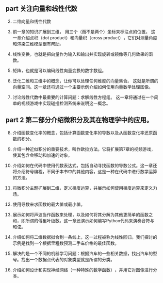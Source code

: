 
## part 关注向量和线性代数
2. 二维向量和线性代数

3. 前一章的知识扩展到三维，
用三个（而不是两个）坐标来标注点的位置。
这一章介绍点积（dot product）和向量积（cross product）​，它们对测量角度和渲染三维模型很有帮助。

4. 线性变换，也就是把向量作为输入和输出并实现旋转或镜像等几何效果的函数。

5. 矩阵，也就是可以编码线性向量变换的数字数组。

6. 泛化二维和三维中的概念，让你可以处理任何维度的向量集合。
这就是所谓的向量空间。这一章还将通过一个主要示例介绍如何使用向量数学处理图像。

7. 讨论线性代数中最重要的计算问题：求解线性方程组。
这一章将通过在一个简单的视频游戏中实现碰撞检测系统来说明这一概念。


## part 2 第二部分介绍微积分及其在物理学中的应用。

8. 介绍函数变化率的概念，包括计算函数变化率的导数以及从函数变化率还原函数的积分。

9. 介绍一种近似积分的重要技术，叫作欧拉方法。它将扩展第7章的视频游戏，使其包含会移动和加速的对象。

10. 介绍如何在代码中使用代数表达式，包括自动寻找函数的导数公式。这一章还将介绍符号编程，不同于本书中的其他内容，这是一种在代码中进行数学运算的方法。

11. 将微积分主题扩展到二维，定义梯度运算，并展示如何使用梯度运算来定义力场。

12. 使用导数来求函数的最大值或最小值。

13. 展示如何将声波当作函数来处理，以及如何将其分解为其他更简单的函数之和，即所谓的傅里叶级数。这一章还演示如何编写Python代码来演奏音符与和弦。

14. 介绍如何将二维数据拟合到一条线上，这一过程被称为线性回归。我们探讨的示例是找到一个根据里程数预测二手车价格的最佳函数。

15. 解决的是一个不同的机器学习问题：根据汽车的一些相关数据，找出汽车的型号。找出一个数据点代表的对象类型就是所谓的分类。

16. 介绍如何设计和实现神经网络（一种特殊的数学函数）​，并用它对图像进行分类。